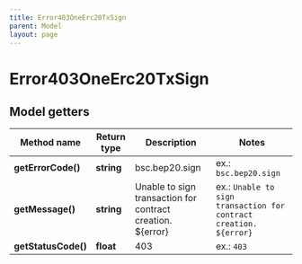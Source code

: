 ```yaml
---
title: Error403OneErc20TxSign
parent: Model
layout: page
---
```


# Error403OneErc20TxSign

## Model getters

Method name | Return type | Description | Notes
------------ | ------------- | ------------- | -------------
**getErrorCode()** | **string** | bsc.bep20.sign | ex.: `bsc.bep20.sign`
**getMessage()** | **string** | Unable to sign transaction for contract creation. ${error} | ex.: `Unable to sign transaction for contract creation. ${error}`
**getStatusCode()** | **float** | 403 | ex.: `403`

